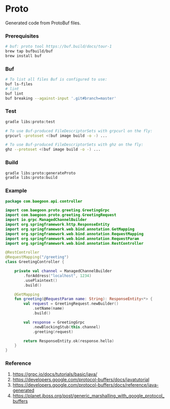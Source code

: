 # Proto

Generated code from ProtoBuf files.

### Prerequisites
```bash
# buf: proto tool https://buf.build/docs/tour-1
brew tap bufbuild/buf
brew install buf
```

### Buf
```bash
# To list all files Buf is configured to use:
buf ls-files
# lint
buf lint
buf breaking --against-input '.git#branch=master'
```

### Test
```bash
gradle libs:proto:test

# To use Buf-produced FileDescriptorSets with grpcurl on the fly:
grpcurl -protoset <(buf image build -o -) ...

# To use Buf-produced FileDescriptorSets with ghz on the fly:
ghz --protoset <(buf image build -o -) ...
```

### Build
```bash
gradle libs:proto:generateProto
gradle libs:proto:build
```

### Example 
```kotlin
package com.baegoon.api.controller

import com.baegoon.proto.greeting.GreetingGrpc
import com.baegoon.proto.greeting.GreetingRequest
import io.grpc.ManagedChannelBuilder
import org.springframework.http.ResponseEntity
import org.springframework.web.bind.annotation.GetMapping
import org.springframework.web.bind.annotation.RequestMapping
import org.springframework.web.bind.annotation.RequestParam
import org.springframework.web.bind.annotation.RestController

@RestController
@RequestMapping("/greeting")
class GreetingController {

    private val channel = ManagedChannelBuilder
        .forAddress("localhost", 1234)
        .usePlaintext()
        .build()

    @GetMapping
    fun greeting(@RequestParam name: String): ResponseEntity<*> {
        val request = GreetingRequest.newBuilder()
            .setName(name)
            .build()

        val response = GreetingGrpc
            .newBlockingStub(this.channel)
            .greeting(request)

        return ResponseEntity.ok(response.hello)
    }
}
```

### Reference 
1. https://grpc.io/docs/tutorials/basic/java/
2. https://developers.google.com/protocol-buffers/docs/javatutorial
3. https://developers.google.com/protocol-buffers/docs/reference/java-generated
4. https://planet.jboss.org/post/generic_marshalling_with_google_protocol_buffers
